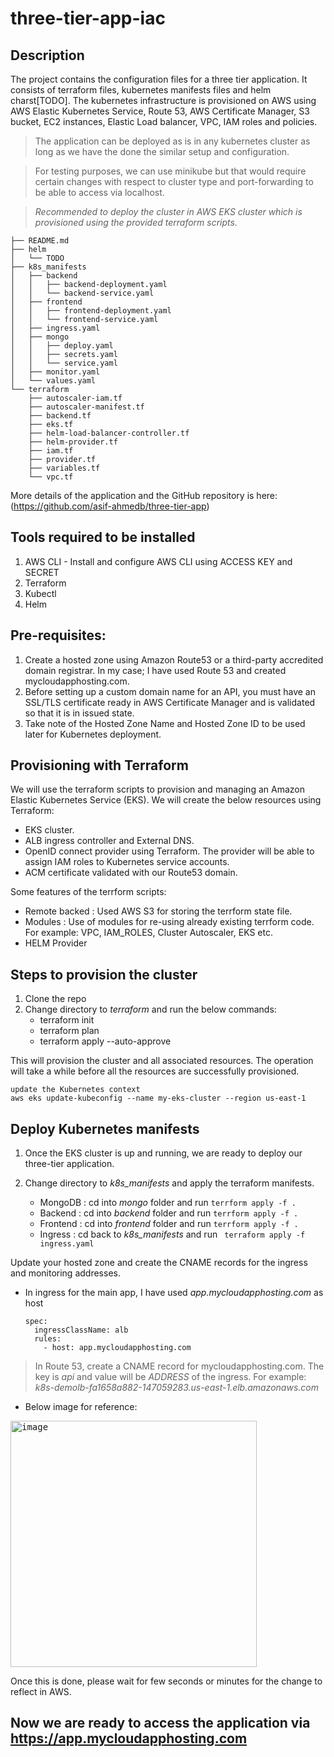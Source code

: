 # three-tier-app-iac

## Description
The project contains the configuration files for a three tier application. It consists of terraform files, kubernetes manifests files and helm charst[TODO]. The kubernetes infrastructure is provisioned on AWS using AWS Elastic Kubernetes Service, Route 53, AWS Certificate Manager, S3 bucket, EC2 instances, Elastic Load balancer, VPC, IAM roles and policies. 

> The application can be deployed as is in any kubernetes cluster as long as we have the done the similar setup and configuration.

> For testing purposes, we can use minikube but that would require certain changes with respect to cluster type and port-forwarding to be able to access via localhost.

> *Recommended to deploy the cluster in AWS EKS cluster which is provisioned using the provided terraform scripts.*

```
├── README.md
├── helm
│   └── TODO
├── k8s_manifests
│   ├── backend
│   │   ├── backend-deployment.yaml
│   │   └── backend-service.yaml
│   ├── frontend
│   │   ├── frontend-deployment.yaml
│   │   └── frontend-service.yaml
│   ├── ingress.yaml
│   ├── mongo
│   │   ├── deploy.yaml
│   │   ├── secrets.yaml
│   │   └── service.yaml
│   ├── monitor.yaml
│   └── values.yaml
└── terraform
    ├── autoscaler-iam.tf
    ├── autoscaler-manifest.tf
    ├── backend.tf
    ├── eks.tf
    ├── helm-load-balancer-controller.tf
    ├── helm-provider.tf
    ├── iam.tf
    ├── provider.tf
    ├── variables.tf
    └── vpc.tf
```
More details of the application and the GitHub repository is here: (https://github.com/asif-ahmedb/three-tier-app)

## Tools required to be installed
1. AWS CLI - Install and configure AWS CLI using ACCESS KEY and SECRET
2. Terraform
3. Kubectl
4. Helm

## Pre-requisites:
1. Create a hosted zone using Amazon Route53 or a third-party accredited domain registrar. In my case; I have used Route 53 and created mycloudapphosting.com.
2. Before setting up a custom domain name for an API, you must have an SSL/TLS certificate ready in AWS Certificate Manager and is validated so that it is in issued state.
3. Take note of the Hosted Zone Name and Hosted Zone ID to be used later for Kubernetes deployment.

## Provisioning with Terraform
We will use the terraform scripts to provision and managing an Amazon Elastic Kubernetes Service (EKS). We will create the below resources using Terraform:
- EKS cluster.
- ALB ingress controller and External DNS.
- OpenID connect provider using Terraform. The provider will be able to assign IAM roles to Kubernetes service accounts.
- ACM certificate validated with our Route53 domain.

Some features of the terrform scripts:
- Remote backed       : Used AWS S3 for storing the terrform state file.
- Modules             : Use of modules for re-using already existing terrform code. For example: VPC, IAM_ROLES, Cluster Autoscaler, EKS etc.
- HELM Provider

## Steps to provision the cluster
1. Clone the repo
2. Change directory to *terraform* and run the below commands:
   - terraform init
   - terraform plan
   - terraform apply --auto-approve

This will provision the cluster and all associated resources. The operation will take a while before all the resources are successfully provisioned.

```
update the Kubernetes context
aws eks update-kubeconfig --name my-eks-cluster --region us-east-1
```

## Deploy Kubernetes manifests

1. Once the EKS cluster is up and running, we are ready to deploy our three-tier application.
2. Change directory to *k8s_manifests* and apply the terraform manifests.
   
   - MongoDB    : cd into *mongo* folder and run ```terrform apply -f .```
   - Backend    : cd into *backend* folder and run ```terrform apply -f .```
   - Frontend   : cd into *frontend* folder and run ```terrform apply -f .```
   - Ingress    : cd  back to *k8s_manifests* and run ``` terraform apply -f ingress.yaml```

Update your hosted zone and create the CNAME records for the ingress and monitoring addresses. 

- In ingress for the main app, I have used *app.mycloudapphosting.com* as host
    ```
    spec:
      ingressClassName: alb
      rules:
        - host: app.mycloudapphosting.com
    ```
> In Route 53, create a CNAME record for mycloudapphosting.com. The key is *api* and value will be *ADDRESS* of the ingress. For example: *k8s-demolb-fa1658a882-147059283.us-east-1.elb.amazonaws.com*


- Below image for reference:
<kbd>
<img width="394" alt="image" src="https://github.com/asif-ahmedb/three-tier-app-iac/assets/24711835/c398eb6e-92e5-432e-b2fc-7631b26975fa">
</kbd>

Once this is done, please wait for few seconds or minutes for the change to reflect in AWS. 

## Now we are ready to access the application via https://app.mycloudapphosting.com

